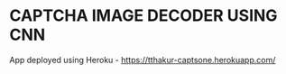 # CAPTCHA IMAGE DECODER USING CNN

App deployed using Heroku - https://tthakur-captsone.herokuapp.com/
